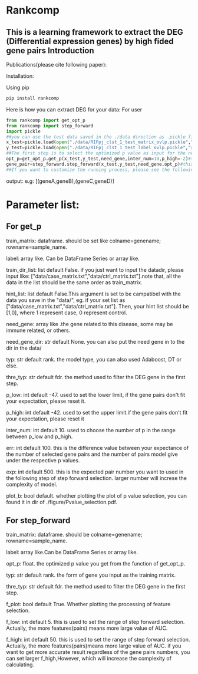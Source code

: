 # Rankcomp
This is a learning framework to extract the DEG (Differential expression genes) by high fided gene pairs
Introduction
-----------------------------
Publications(please cite following paper): 

Installation: 

Using pip
```python
pip install rankcomp
```

Here is how you can extract DEG for your data:
For user
```python
from rankcomp import get_opt_p
from rankcomp import step_forward
import pickle
##you can use the test data saved in the ./data direction as .pickle file type
x_test=pickle.load(open("./data/RIFpj_clst_1_test_matrix_ovlp.pickle","rb"))
y_test=pickle.load(open("./data/RIFpj_clst_1_test_label_ovlp.pickle","rb"))
##The first step is to select the optimized p value as input for the next step.
opt_p=get_opt_p.get_p(x_test,y_test,need_gene,inter_num=10,p_high=-2)#the matrix and label should include two types of case. default 0and 1.
gene_pair=step_forward.step_forward(x_test,y_test,need_gene,opt_p)#this scripts can help you to extract different genes pairs with strong significance.
##If you want to customize the running process, please see the following guidline of parameter setting.
```
output:
e.g: [(geneA,geneB),(geneC,geneD)]



# Parameter list:

##   For get_p
train_matrix: dataframe. should be set like colname=genename; rowname=sample_name.

label: array like. Can be DataFrame Series or array like.

train_dir_list: list default False. if you just want to input the datadir, please input like:     ["data/case_matrix.txt","data/ctrl_matrix.txt"].note that, all the data in the list should be the same order as train_matrix.

hint_list: list default False.This argument is set to be campatibel with the data you save in the "data/", eg. if your set list as ["data/case_matrix.txt","data/ctrl_matrix.txt"]. Then, your hint list should be [1,0], where 1 represent case, 0 represent control.

need_gene: array like .the gene related to this disease, some may be immune related, or others.

need_gene_dir: str default None. you can also put the need gene in to the dir in the data/

typ: str default rank. the model type, you can also used Adaboost, DT or else.

thre_typ: str default fdr. the method used to filter the DEG gene in the first step.

p_low: int default -47. used to set the lower limit, if the gene pairs don't fit your expectation, please reset it.

p_high: int default -42. used to set the upper limit.if the gene pairs don't fit your expectation, please reset it

inter_num: int default 10. used to choose the number of p in the range between p_low and p_high.

err: int default 100. this is the difference value between your expectance of the number of selected gene pairs and the number of pairs model give under the respective p values.

exp: int default 500. this is the expected pair number you want to used in the following step of step forward selection. larger number will increse the complexity of model.

plot_b: bool default. whether plotting the plot of p value selection, you can found it in dir of ./figure/Pvalue_selection.pdf.


##   For step_forward
train_matrix: dataframe. should be colname=genename; rowname=sample_name.

label: array like.Can be DataFrame Series or array like.

opt_p: float. the optimized p value you get from the function of get_opt_p.

typ: str default rank. the form of gene you input as the training matrix.

thre_typ: str default fdr. the method used to filter the DEG gene in the first step.

f_plot: bool default True. Whether plotting the processing of feature selection.

f_low: int default 5. this is used to set the range of step forward selection. Actually, the more features(pairs) means more large value of AUC.

f_high: int default 50. this is used to set the range of step forward selection. Actually, the more features(pairs)means more large value of AUC. if you want to get more accurate result regardless of the gene pairs numbers, you can set larger f_high,However, which will increase the complexity of calculating.





